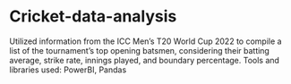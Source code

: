 # Cricket-data-analysis
Utilized information from the ICC Men’s T20 World Cup 2022 to compile a list of the tournament’s top
opening batsmen, considering their batting average, strike rate, innings played, and boundary percentage. Tools and libraries used: PowerBI, Pandas

